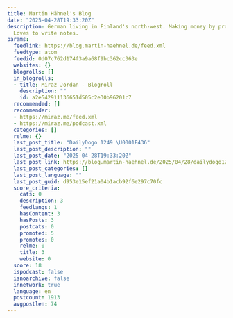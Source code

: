 ```yaml
---
title: Martin Hähnel's Blog
date: "2025-04-28T19:33:20Z"
description: German living in Finland's north-west. Making money by programming remotely.
  Loves to write notes.
params:
  feedlink: https://blog.martin-haehnel.de/feed.xml
  feedtype: atom
  feedid: 0d07c762d174f3a9a68f9bc362cc363e
  websites: {}
  blogrolls: []
  in_blogrolls:
  - title: Miraz Jordan - Blogroll
    description: ""
    id: a2e542911136651d505c2e30b96201c7
  recommended: []
  recommender:
  - https://miraz.me/feed.xml
  - https://miraz.me/podcast.xml
  categories: []
  relme: {}
  last_post_title: "DailyDogo 1249 \U0001F436"
  last_post_description: ""
  last_post_date: "2025-04-28T19:33:20Z"
  last_post_link: https://blog.martin-haehnel.de/2025/04/28/dailydogo1249/
  last_post_categories: []
  last_post_language: ""
  last_post_guid: d953e15ef21a04b1acb92f6e297c70fc
  score_criteria:
    cats: 0
    description: 3
    feedlangs: 1
    hasContent: 3
    hasPosts: 3
    postcats: 0
    promoted: 5
    promotes: 0
    relme: 0
    title: 3
    website: 0
  score: 18
  ispodcast: false
  isnoarchive: false
  innetwork: true
  language: en
  postcount: 1913
  avgpostlen: 74
---
```

